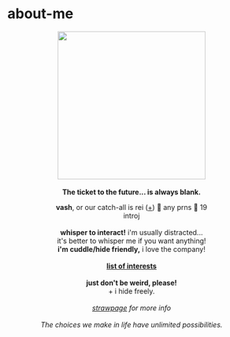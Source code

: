 # about-me
<p align="center">
  <img src="https://64.media.tumblr.com/32db8391b2a88568e8b11d9c3bac13b0/e200cdb56c9c97e3-dc/s500x750/00399ec36109ce987e4440a847234dd8b7cb95f3.png" width="300px">
  <br><br><b>The ticket to the future... is always blank.</b>
  </p>
<p align="center">
  <b>vash</b>, or our catch-all is rei (<a href="https://en.pronouns.page/@vashwood-">+</a>) 🌹 any prns 🌹 19
  <br>introj
  <br><br>
<b>whisper to interact!</b> i'm usually distracted...
<br>it's better to whisper me if you want anything!
<br><b>i'm cuddle/hide friendly,</b> i love the company!
<br><br>
<b> <a href="https://rentry.co/wolfwood_">list of interests</a></b>
<br><br><b>just don't be weird, please!</b>
<br>+ i hide freely.
<br><br><i><a href="https://vashwoods.straw.page">strawpage</a> for more info</i>
<br>
<br><i>The choices we make in life have unlimited possibilities.</i>
</p>
